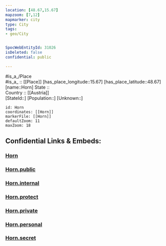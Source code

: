 ```yaml
---
location: [48.67,15.67] 
mapzoom: [7,12] 
mapmarker: city 
type: City
tags:
- geo/City


SpocWebEntityId: 31026
isDeleted: false
confidential: public

---
```

#is_a_/Place  
#is_a_ :: [[Place]] 
[has_place_longitude::15.67] 
[has_place_latitude::48.67] 
[name::Horn] 
State ::  
Country :: [[Austria]]  
[StateId::] 
[Population::] 
[Unknown::] 


```leaflet
id: Horn
coordinates: [[Horn]] 
markerFile: [[Horn]] 
defaultZoom: 11 
maxZoom: 18
```


## Confidential Links & Embeds: 

### [Horn](/_Standards/Earth/Continent/Europe/Europe~Central/Austria/Austrias_States/Niederösterreich/City/Horn.md) 

### [Horn.public](/_public/Earth/Continent/Europe/Europe~Central/Austria/Austrias_States/Niederösterreich/City/Horn.public.md) 

### [Horn.internal](/_internal/Earth/Continent/Europe/Europe~Central/Austria/Austrias_States/Niederösterreich/City/Horn.internal.md) 

### [Horn.protect](/_protect/Earth/Continent/Europe/Europe~Central/Austria/Austrias_States/Niederösterreich/City/Horn.protect.md) 

### [Horn.private](/_private/Earth/Continent/Europe/Europe~Central/Austria/Austrias_States/Niederösterreich/City/Horn.private.md) 

### [Horn.personal](/_personal/Earth/Continent/Europe/Europe~Central/Austria/Austrias_States/Niederösterreich/City/Horn.personal.md) 

### [Horn.secret](/_secret/Earth/Continent/Europe/Europe~Central/Austria/Austrias_States/Niederösterreich/City/Horn.secret.md)

